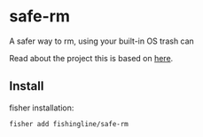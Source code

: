 # safe-rm

A safer way to rm, using your built-in OS trash can

Read about the project this is based on [here][shell-safe-rm].

## Install

fisher installation:

```shell
fisher add fishingline/safe-rm
```

[shell-safe-rm]: https://github.com/kaelzhang/shell-safe-rm
